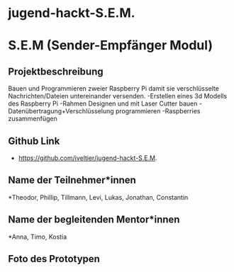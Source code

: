 # jugend-hackt-S.E.M.
# S.E.M (Sender-Empfänger Modul)

## Projektbeschreibung
Bauen und Programmieren zweier Raspberry Pi damit sie verschlüsselte Nachrichten/Dateien untereinander versenden.
-Erstellen eines 3d Modells des Raspberry Pi 
-Rahmen Designen und mit Laser Cutter bauen
-Datenübertragung+Verschlüsselung programmieren
-Raspberries zusammenfügen

## Github Link

* https://github.com/iveltier/jugend-hackt-S.E.M.

## Name der Teilnehmer\*innen

*Theodor, Phillip, Tillmann, Levi, Lukas, Jonathan, Constantin

## Name der begleitenden Mentor\*innen

*Anna, Timo, Kostia

## Foto des Prototypen
